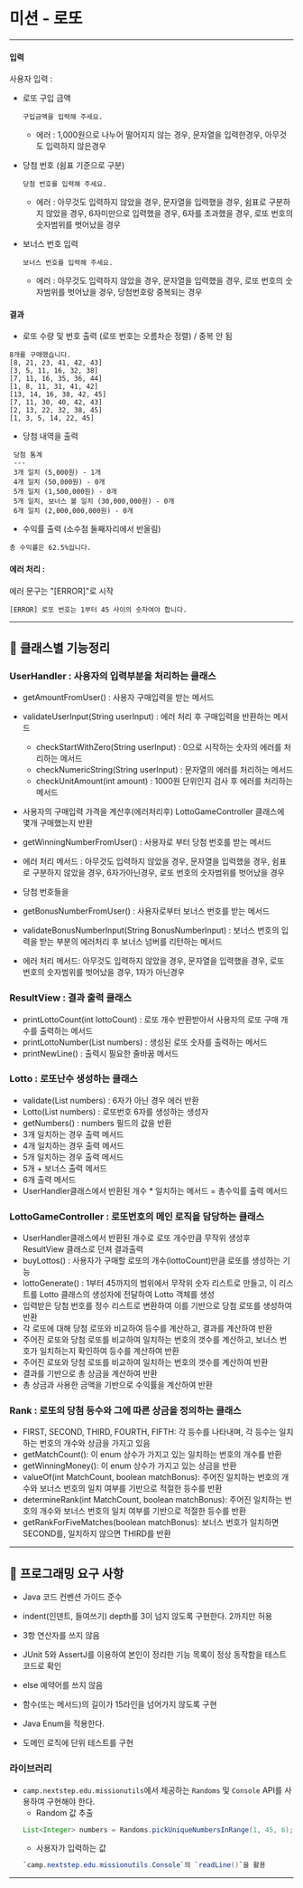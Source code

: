 # 미션 - 로또
---

#### 입력

사용자 입력 :
- 로또 구입 금액
  ```
  구입금액을 입력해 주세요.
  ```
  - 에러 : 1,000원으로 나누어 떨어지지 않는 경우, 문자열을 입력한경우, 아무것도 입력하지 않은경우

- 당첨 번호 (쉼표 기준으로 구분)
  ```
  당첨 번호를 입력해 주세요.
  ```
  - 에러 : 아무것도 입력하지 않았을 경우, 문자열을 입력했을 경우, 쉼표로 구분하지 않았을 경우, 6자미만으로 입력했을 경우, 6자를 초과했을 경우, 로또 번호의 숫자범위를 벗어났을 경우

- 보너스 번호 입력
  ```
  보너스 번호를 입력해 주세요.
  ```
  - 에러 : 아무것도 입력하지 않았을 경우, 문자열을 입력했을 경우, 로또 번호의 숫자범위를 벗어났을 경우, 당첨번호랑 중복되는 경우


#### 결과

- 로또 수량 및 번호 출력 (로또 번호는 오름차순 정렬) / 중복 안 됨

```
8개를 구매했습니다.
[8, 21, 23, 41, 42, 43] 
[3, 5, 11, 16, 32, 38] 
[7, 11, 16, 35, 36, 44] 
[1, 8, 11, 31, 41, 42] 
[13, 14, 16, 38, 42, 45] 
[7, 11, 30, 40, 42, 43] 
[2, 13, 22, 32, 38, 45] 
[1, 3, 5, 14, 22, 45]
```

- 당첨 내역을 출력

```
 당첨 통계
 ---
 3개 일치 (5,000원) - 1개
 4개 일치 (50,000원) - 0개
 5개 일치 (1,500,000원) - 0개
 5개 일치, 보너스 볼 일치 (30,000,000원) - 0개
 6개 일치 (2,000,000,000원) - 0개
```

- 수익률 출력 (소수점 둘째자리에서 반올림)

```
총 수익률은 62.5%입니다.
```

#### 에러 처리 :
에러 문구는 "[ERROR]"로 시작

```
[ERROR] 로또 번호는 1부터 45 사이의 숫자여야 합니다.
```
---
## 🚀 클래스별 기능정리

### UserHandler : 사용자의 입력부분을 처리하는 클래스
- getAmountFromUser() : 사용자 구매입력을 받는 메서드
- validateUserInput(String userInput) : 에러 처리 후 구매입력을 반환하는 메서드
  - checkStartWithZero(String userInput) : 0으로 시작하는 숫자의 에러를 처리하는 메서드
  - checkNumericString(String userInput) : 문자열의 에러를 처리하는 메서드
  - checkUnitAmount(int amount) : 1000원 단위인지 검사 후 에러를 처리하는 메서드

- 사용자의 구매입력 가격을 계산후(에러처리후) LottoGameController 클래스에 몇개 구매했는지 반환
  
- getWinningNumberFromUser() : 사용자로 부터 당첨 번호를 받는 메서드
- 에러 처리 메서드 : 아무것도 입력하지 않았을 경우, 문자열을 입력했을 경우, 쉼표로 구분하지 않았을 경우, 6자가아닌경우, 로또 번호의 숫자범위를 벗어났을 경우
- 당첨 번호들을
- getBonusNumberFromUser() : 사용자로부터 보너스 번호를 받는 메서드
- validateBonusNumberInput(String BonusNumberInput) : 보너스 번호의 입력을 받는 부분의 에러처리 후 보너스 넘버를 리턴하는 메서드
- 에러 처리 메서드: 아무것도 입력하지 않았을 경우, 문자열을 입력했을 경우, 로또 번호의 숫자범위를 벗어났을 경우, 1자가 아닌경우
  
### ResultView : 결과 출력 클래스
- printLottoCount(int lottoCount) : 로또 개수 반환받아서 사용자의 로또 구매 개수를 출력하는 메서드
- printLottoNumber(List<Integer> numbers) : 생성된 로또 숫자를 출력하는 메서드
- printNewLine() : 출력시 필요한 줄바꿈 메서드

### Lotto : 로또난수 생성하는 클래스
- validate(List<Integer> numbers) : 6자가 아닌 경우 에러 반환
- Lotto(List<Integer> numbers) : 로또번호 6자를 생성하는 생성자
- getNumbers() : numbers 필드의 값을 반환
- 3개 일치하는 경우 출력 메서드
- 4개 일치하는 경우 출력 메서드
- 5개 일치하는 경우 출력 메서드
- 5개 + 보너스 출력 메서드
- 6개 출력 메서드
- UserHandler클래스에서 반환된 개수 * 일치하는 메서드 = 총수익률 출력 메서드
  
### LottoGameController : 로또번호의 메인 로직을 담당하는 클래스
- UserHandler클래스에서 반환된 개수로 로또 개수만큼 무작위 생성후 ResultView 클래스로 던져 결과출력
- buyLottos() : 사용자가 구매할 로또의 개수(lottoCount)만큼 로또를 생성하는 기능
- lottoGenerate() : 1부터 45까지의 범위에서 무작위 숫자 리스트로 만들고, 이 리스트를 Lotto 클래스의 생성자에 전달하여 Lotto 객체를 생성
- 입력받은 당첨 번호를 정수 리스트로 변환하여 이를 기반으로 당첨 로또를 생성하여 반환
- 각 로또에 대해 당첨 로또와 비교하여 등수를 계산하고, 결과를 계산하여 반환
- 주어진 로또와 당첨 로또를 비교하여 일치하는 번호의 갯수를 계산하고, 보너스 번호가 일치하는지 확인하여 등수를 계산하여 반환
- 주어진 로또와 당첨 로또를 비교하여 일치하는 번호의 갯수를 계산하여 반환
- 결과를 기반으로 총 상금을 계산하여 반환
- 총 상금과 사용한 금액을 기반으로 수익률을 계산하여 반환

### Rank : 로또의 당첨 등수와 그에 따른 상금을 정의하는 클래스
- FIRST, SECOND, THIRD, FOURTH, FIFTH: 각 등수를 나타내며, 각 등수는 일치하는 번호의 개수와 상금을 가지고 있음
- getMatchCount(): 이 enum 상수가 가지고 있는 일치하는 번호의 개수를 반환 
- getWinningMoney(): 이 enum 상수가 가지고 있는 상금을 반환
- valueOf(int MatchCount, boolean matchBonus): 주어진 일치하는 번호의 개수와 보너스 번호의 일치 여부를 기반으로 적절한 등수를 반환 
- determineRank(int MatchCount, boolean matchBonus): 주어진 일치하는 번호의 개수와 보너스 번호의 일치 여부를 기반으로 적절한 등수를 반환 
- getRankForFiveMatches(boolean matchBonus): 보너스 번호가 일치하면 SECOND를, 일치하지 않으면 THIRD를 반환

---

## 🎯 프로그래밍 요구 사항
- Java 코드 컨벤션 가이드 준수
- indent(인덴트, 들여쓰기) depth를 3이 넘지 않도록 구현한다. 2까지만 허용
- 3항 연산자를 쓰지 않음
- JUnit 5와 AssertJ를 이용하여 본인이 정리한 기능 목록이 정상 동작함을 테스트 코드로 확인

- else 예약어를 쓰지 않음
- 함수(또는 메서드)의 길이가 15라인을 넘어가지 않도록 구현
- Java Enum을 적용한다.
- 도메인 로직에 단위 테스트를 구현


### 라이브러리

- `camp.nextstep.edu.missionutils`에서 제공하는 `Randoms` 및 `Console`
  API를 사용하여 구현해야 한다.
    - Random 값 추출
    ```java
    List<Integer> numbers = Randoms.pickUniqueNumbersInRange(1, 45, 6);
    ```
    - 사용자가 입력하는 값
    ```java
    `camp.nextstep.edu.missionutils.Console`의 `readLine()`을 활용
    ```

---

